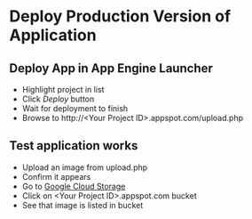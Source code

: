 # Deploy Production Version of Application

## Deploy App in App Engine Launcher
* Highlight project in list
* Click *Deploy* button
* Wait for deployment to finish
* Browse to http://&lt;Your Project ID&gt;.appspot.com/upload.php

## Test application works
* Upload an image from upload.php
* Confirm it appears
* Go to [Google Cloud Storage](https://cloud.google.com/console/storage)
* Click on &lt;Your Project ID&gt;.appspot.com bucket
* See that image is listed in bucket